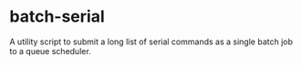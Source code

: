 # batch-serial
A utility script to submit a long list of serial commands as a single batch job to a queue scheduler.
